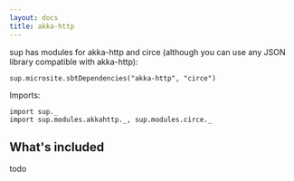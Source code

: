 ```yaml
---
layout: docs
title: akka-http
---
```


sup has modules for akka-http and circe (although you can use any JSON library compatible with akka-http):

```tut:passthrough
sup.microsite.sbtDependencies("akka-http", "circe")
```

Imports:
```tut:silent
import sup._
import sup.modules.akkahttp._, sup.modules.circe._
```

## What's included

todo
